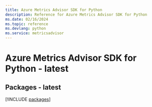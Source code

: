 ```yaml
---
title: Azure Metrics Advisor SDK for Python
description: Reference for Azure Metrics Advisor SDK for Python
ms.date: 02/16/2024
ms.topic: reference
ms.devlang: python
ms.service: metricsadvisor
---
```

# Azure Metrics Advisor SDK for Python - latest
## Packages - latest
[!INCLUDE [packages](metrics-advisor-index.md)]